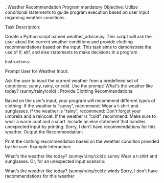 . Weather Recommendation Program
mandatory
Objective: Utilize conditional statements to guide program execution based on user input regarding weather conditions.

Task Description:

Create a Python script named weather_advice.py. This script will ask the user about the current weather conditions and provide clothing recommendations based on the input. This task aims to demonstrate the use of if, elif, and else statements to make decisions in a program.

Instructions:

Prompt User for Weather Input:

Ask the user to input the current weather from a predefined set of conditions: sunny, rainy, or cold.
Use the prompt: What's the weather like today? (sunny/rainy/cold):.
Provide Clothing Recommendations:

Based on the user’s input, your program will recommend different types of clothing:
If the weather is “sunny”, recommend: Wear a t-shirt and sunglasses.
If the weather is “rainy”, recommend: Don't forget your umbrella and a raincoat.
If the weather is “cold”, recommend: Make sure to wear a warm coat and a scarf.
Include an else statement that handles unexpected input by printing: Sorry, I don't have recommendations for this weather.
Output the Recommendation:

Print the clothing recommendation based on the weather condition provided by the user.
Example Interaction:

What's the weather like today? (sunny/rainy/cold): sunny
Wear a t-shirt and sunglasses.
Or, for an unexpected input scenario:

What's the weather like today? (sunny/rainy/cold): windy
Sorry, I don't have recommendations for this weather
